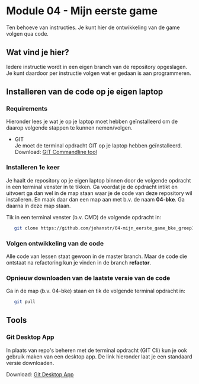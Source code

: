 # Module 04 - Mijn eerste game
Ten behoeve van instructies. Je kunt hier de ontwikkeling van de game volgen qua code.  
  
## Wat vind je hier?
Iedere instructie wordt in een eigen branch van de repository opgeslagen. Je kunt daardoor per instructie volgen wat er gedaan is aan programmeren.  
  
## Installeren van de code op je eigen laptop
  
### Requirements
Hieronder lees je wat je op je laptop moet hebben geïnstalleerd om de daarop volgende stappen te kunnen nemen/volgen.  
  
* GIT  
  Je moet de terminal opdracht GIT op je laptop hebben geïnstalleerd.  
  Download: [GIT Commandline tool](https://git-scm.com/downloads)  
  
### Installeren 1e keer
Je haalt de repository op je eigen laptop binnen door de volgende opdracht in een terminal venster in te tikken. Ga voordat je de opdracht intikt en uitvoert ga dan wel in de map staan waar je de code van deze repository wil installeren. En maak daar dan een map aan met b.v. de naam **04-bke**. Ga daarna in deze map staan. 
  
Tik in een terminal venster (b.v. CMD) de volgende opdracht in:  
```bash
   git clone https://github.com/johanstr/04-mijn_eerste_game_bke_groep1a .
```  
  
### Volgen ontwikkeling van de code  
Alle code van lessen staat gewoon in de master branch. Maar de code die ontstaat na refactoring kun je vinden in de branch **refactor**.  
  
### Opnieuw downloaden van de laatste versie van de code
Ga in de map (b.v. 04-bke) staan en tik de volgende terminal opdracht in:  
  
```bash
   git pull
```

## Tools
  
### Git Desktop App
In plaats van repo's beheren met de terminal opdracht (GIT Cli) kun je ook gebruik maken van een desktop app. De link hieronder laat je een standaard versie downloaden.  

Download: [Git Desktop App](https://desktop.github.com/download/)

